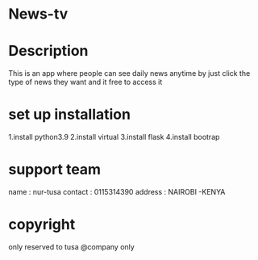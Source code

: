 # News-tv

# Description
This is an app where people can see daily news anytime by  just click the type of news they want and it free to access it 

# set up installation
1.install python3.9
2.install virtual
3.install flask
4.install bootrap
# support team
name :  nur-tusa 
contact : 0115314390
address : NAIROBI -KENYA



# copyright 
only reserved to tusa @company  only
